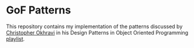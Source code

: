 # GoF Patterns

This repository contains my implementation of the patterns discussed by [Christopher Okhravi](https://www.youtube.com/@ChristopherOkhravi) in his Design Patterns in Object Oriented Programming [playlist](https://www.youtube.com/playlist?list=PLrhzvIcii6GNjpARdnO4ueTUAVR9eMBpc).
